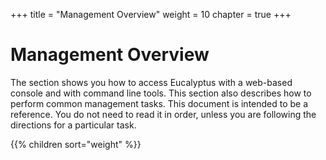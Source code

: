 +++
title = "Management Overview"
weight = 10
chapter = true
+++


# Management Overview
The section shows you how to access Eucalyptus with a web-based console and with command line tools. This section also describes how to perform common management tasks. This document is intended to be a reference. You do not need to read it in order, unless you are following the directions for a particular task. 


{{% children sort="weight" %}}
